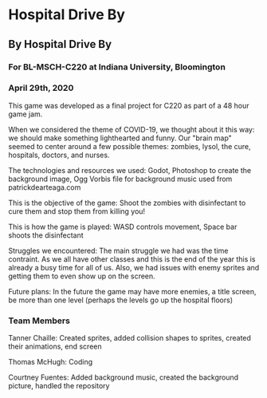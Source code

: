 # Hospital Drive By

## By Hospital Drive By
### For BL-MSCH-C220 at Indiana University, Bloomington
### April 29th, 2020

This game was developed as a final project for C220 as part of a 48 hour game jam.

When we considered the theme of COVID-19, we thought about it this way: we should make something lighthearted and funny. Our "brain map" seemed to center around a few possible themes: zombies, lysol, the cure, hospitals, doctors, and nurses.

The technologies and resources we used: 
Godot,
Photoshop to create the background image,
Ogg Vorbis file for background music used from patrickdearteaga.com

This is the objective of the game: 
Shoot the zombies with disinfectant to cure them and stop them from killing you!

This is how the game is played: 
WASD controls movement, Space bar shoots the disinfectant

Struggles we encountered:
The main struggle we had was the time contraint. As we all have other classes and this is the end of the year this is already a busy time for all of us. Also, we had issues with enemy sprites and getting them to even show up on the screen.

Future plans: 
In the future the game may have more enemies, a title screen, be more than one level (perhaps the levels go up the hospital floors)

### Team Members
 Tanner Chaille: Created sprites, added collision shapes to sprites, created their animations, end screen
 
 Thomas McHugh: Coding
 
 Courtney Fuentes: Added background music, created the background picture, handled the repository
 
